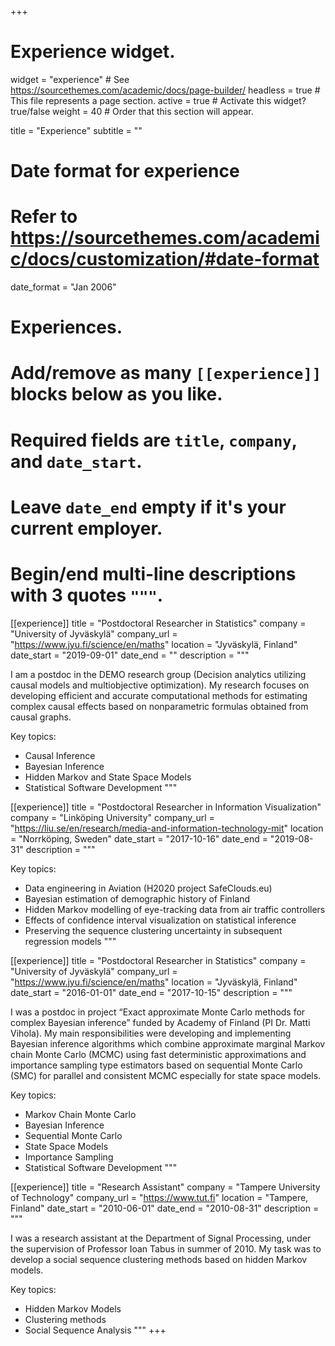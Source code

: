 +++
# Experience widget.
widget = "experience"  # See https://sourcethemes.com/academic/docs/page-builder/
headless = true  # This file represents a page section.
active = true  # Activate this widget? true/false
weight = 40  # Order that this section will appear.

title = "Experience"
subtitle = ""

# Date format for experience
#   Refer to https://sourcethemes.com/academic/docs/customization/#date-format
date_format = "Jan 2006"

# Experiences.
#   Add/remove as many `[[experience]]` blocks below as you like.
#   Required fields are `title`, `company`, and `date_start`.
#   Leave `date_end` empty if it's your current employer.
#   Begin/end multi-line descriptions with 3 quotes `"""`.
[[experience]]
  title = "Postdoctoral Researcher in Statistics"
  company = "University of Jyväskylä"
  company_url = "https://www.jyu.fi/science/en/maths"
  location = "Jyväskylä, Finland"
  date_start = "2019-09-01"
  date_end = ""
  description = """
  
  I am a postdoc in the DEMO research group (Decision analytics utilizing causal models and multiobjective optimization). My research focuses on developing efficient and accurate computational methods for estimating complex causal effects based on nonparametric formulas obtained from causal graphs.
  
  Key topics:
  * Causal Inference
  * Bayesian Inference
  * Hidden Markov and State Space Models
  * Statistical Software Development
  """

[[experience]]
  title = "Postdoctoral Researcher in Information Visualization"
  company = "Linköping University"
  company_url = "https://liu.se/en/research/media-and-information-technology-mit"
  location = "Norrköping, Sweden"
  date_start = "2017-10-16"
  date_end = "2019-08-31"
  description = """
  
  Key topics:
  * Data engineering in Aviation (H2020 project SafeClouds.eu)
  * Bayesian estimation of demographic history of Finland
  * Hidden Markov modelling of eye-tracking data from air traffic controllers 
  * Effects of confidence interval visualization on statistical inference
  * Preserving the sequence clustering uncertainty in subsequent regression models
  """
  
[[experience]]
  title = "Postdoctoral Researcher in Statistics"
  company = "University of Jyväskylä"
  company_url = "https://www.jyu.fi/science/en/maths"
  location = "Jyväskylä, Finland"
  date_start = "2016-01-01"
  date_end = "2017-10-15"
  description = """
  
  I was a postdoc in project “Exact approximate Monte Carlo methods for complex Bayesian inference” funded by Academy of Finland (PI Dr. Matti Vihola). My main responsibilities were developing and implementing Bayesian inference algorithms which combine approximate marginal Markov chain Monte Carlo (MCMC) using fast deterministic approximations and importance sampling type estimators based on sequential Monte Carlo (SMC) for parallel and consistent MCMC especially for state space models.
  
  Key topics:
  * Markov Chain Monte Carlo
  * Bayesian Inference
  * Sequential Monte Carlo
  * State Space Models
  * Importance Sampling
  * Statistical Software Development
  """
  
  
[[experience]]
  title = "Research Assistant"
  company = "Tampere University of Technology"
  company_url = "https://www.tut.fi"
  location = "Tampere, Finland"
  date_start = "2010-06-01"
  date_end = "2010-08-31"
  description = """
  
I was a research assistant at the Department of Signal Processing, under the supervision of Professor Ioan Tabus in summer of 2010. My task was to develop a social sequence clustering methods based on hidden Markov models.
  
  Key topics:
  * Hidden Markov Models
  * Clustering methods
  * Social Sequence Analysis
  """
+++
